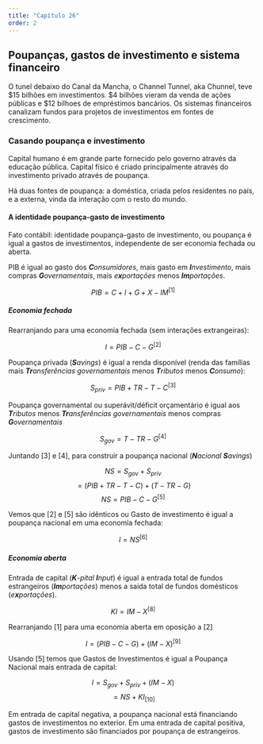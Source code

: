 ```yaml
---
title: "Capítulo 26"
order: 2
---
```

## Poupanças, gastos de investimento e sistema financeiro

O tunel debaixo do Canal da Mancha, o Channel Tunnel, aka Chunnel, teve $15 bilhões em investimentos. $4 bilhões vieram da venda de ações públicas e $12 bilhoes de empréstimos bancários.
Os sistemas financeiros canalizam fundos para projetos de investimentos em fontes de crescimento.

### Casando poupança e investimento

Capital humano é em grande parte fornecido pelo governo através da educação pública. Capital físico é criado principalmente através do investimento privado através de poupança.

Há duas fontes de poupança: a doméstica, criada pelos residentes no país, e a externa, vinda da interação com o resto do mundo.

#### A identidade poupança-gasto de investimento

Fato contábil: identidade poupança-gasto de investimento, ou poupança é igual a gastos de investimentos, independente de ser economia fechada ou aberta.

PIB é igual ao gasto dos _**C**onsumidores_, mais gasto em _**I**nvestimento_, mais compras _**G**overnamentais_, mais _e**x**portações_ menos _**Im**portações_.

$$PIB = C + I + G + X - IM  ^{[1]}$$

##### Economia fechada

Rearranjando para uma economia fechada (sem interações extrangeiras):

$$I = PIB - C - G   ^{[2]}$$

Poupança privada (_**S**avings_) é igual a renda disponível (renda das famílias mais _**Tr**ansferências governamentais_ menos _**T**ributos_ menos _**C**onsumo_):

$$S_{priv} = PIB + TR - T - C ^{[3]}$$

Poupança governamental ou superávit/déficit orçamentário é igual aos _**T**ributos_ menos _**Tr**ansferências governamentais_ menos compras _**G**overnamentais_

$$S_{gov} = T - TR - G    ^{[4]}$$

Juntando [3] e [4], para construir a poupança nacional (_**N**acional_ _**S**avings_)

$$NS = S_{gov} + S_{priv}$$
$$=(PIB+TR-T-C)+(T-TR-G)$$
$$NS=PIB-C-G ^{[5]}$$

Vemos que [2] e [5] são idênticos ou Gasto de investimento é igual a poupança nacional em uma economia fechada:

$$I=NS ^{[6]}$$

##### Economia aberta

Entrada de capital (_**K**-pital_ _**I**nput_) é igual a entrada total de fundos estrangeiros (_**Im**portações_) menos a saída total de fundos domésticos (_e**x**portações_).

$$KI=IM-X ^{[8]}$$

Rearranjando [1] para uma economia aberta em oposição a [2]

$$I = (PIB - C - G) + (IM-X)   ^{[9]}$$

Usando [5] temos que Gastos de Investimentos é igual a Poupança Nacional mais entrada de capital:

$$I=S_{gov}+S_{priv}+(IM-X)$$
$$=NS+KI_{[10]}$$

Em entrada de capital negativa, a poupança nacional está financiando gastos de investimentos no exterior. Em uma entrada de capital positiva, gastos de investimento são financiados por poupança de estrangeiros.
